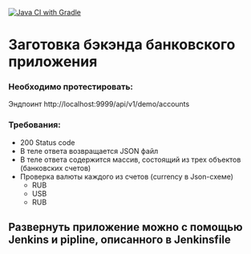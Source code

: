 [![Java CI with Gradle](https://github.com/alexdnf/DemoCI-CD/actions/workflows/%20gradle.yml/badge.svg)](https://github.com/alexdnf/DemoCI-CD/actions/workflows/%20gradle.yml)

# Заготовка бэкэнда банковского приложения
### Необходимо протестировать:

Эндпоинт http://localhost:9999/api/v1/demo/accounts

### Требования:
* 200 Status code
*  В теле ответа возвращается JSON файл
*  В теле ответа содержится массив, состоящий из трех объектов (банковских счетов)
*  Проверка валюты каждого из счетов (currency в Json-схеме)
   - RUB
   - USB
   - RUB

## Развернуть приложение можно с помощью Jenkins и pipline, описанного в Jenkinsfile
